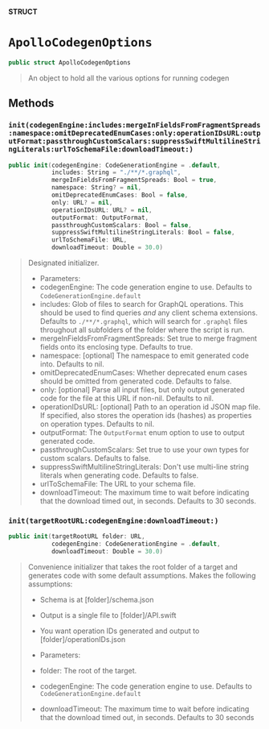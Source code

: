 **STRUCT**

# `ApolloCodegenOptions`

```swift
public struct ApolloCodegenOptions
```

> An object to hold all the various options for running codegen

## Methods
### `init(codegenEngine:includes:mergeInFieldsFromFragmentSpreads:namespace:omitDeprecatedEnumCases:only:operationIDsURL:outputFormat:passthroughCustomScalars:suppressSwiftMultilineStringLiterals:urlToSchemaFile:downloadTimeout:)`

```swift
public init(codegenEngine: CodeGenerationEngine = .default,
            includes: String = "./**/*.graphql",
            mergeInFieldsFromFragmentSpreads: Bool = true,
            namespace: String? = nil,
            omitDeprecatedEnumCases: Bool = false,
            only: URL? = nil,
            operationIDsURL: URL? = nil,
            outputFormat: OutputFormat,
            passthroughCustomScalars: Bool = false,
            suppressSwiftMultilineStringLiterals: Bool = false,
            urlToSchemaFile: URL,
            downloadTimeout: Double = 30.0)
```

> Designated initializer.
>
> - Parameters:
>  - codegenEngine: The code generation engine to use. Defaults to `CodeGenerationEngine.default`
>  - includes: Glob of files to search for GraphQL operations. This should be used to find queries *and* any client schema extensions. Defaults to `./**/*.graphql`, which will search for `.graphql` files throughout all subfolders of the folder where the script is run.
>  - mergeInFieldsFromFragmentSpreads: Set true to merge fragment fields onto its enclosing type. Defaults to true.
>  - namespace: [optional] The namespace to emit generated code into. Defaults to nil.
>  - omitDeprecatedEnumCases: Whether deprecated enum cases should be omitted from generated code. Defaults to false.
>  - only: [optional] Parse all input files, but only output generated code for the file at this URL if non-nil. Defaults to nil.
>  - operationIDsURL: [optional] Path to an operation id JSON map file. If specified, also stores the operation ids (hashes) as properties on operation types. Defaults to nil.
>  - outputFormat: The `OutputFormat` enum option to use to output generated code.
>  - passthroughCustomScalars: Set true to use your own types for custom scalars. Defaults to false.
>  - suppressSwiftMultilineStringLiterals: Don't use multi-line string literals when generating code. Defaults to false.
>  - urlToSchemaFile: The URL to your schema file.
>  - downloadTimeout: The maximum time to wait before indicating that the download timed out, in seconds. Defaults to 30 seconds.

### `init(targetRootURL:codegenEngine:downloadTimeout:)`

```swift
public init(targetRootURL folder: URL,
            codegenEngine: CodeGenerationEngine = .default,
            downloadTimeout: Double = 30.0)
```

> Convenience initializer that takes the root folder of a target and generates
> code with some default assumptions.
> Makes the following assumptions:
>   - Schema is at [folder]/schema.json
>   - Output is a single file to [folder]/API.swift
>   - You want operation IDs generated and output to [folder]/operationIDs.json
>
> - Parameters:
>  - folder: The root of the target.
>  - codegenEngine: The code generation engine to use. Defaults to `CodeGenerationEngine.default`
>  - downloadTimeout: The maximum time to wait before indicating that the download timed out, in seconds. Defaults to 30 seconds
